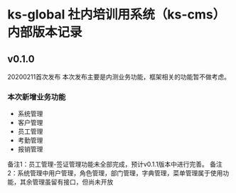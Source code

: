 
# ks-global 社内培训用系统（ks-cms）内部版本记录

## v0.1.0
20200211首次发布
本次发布主要是内测业务功能，框架相关的功能暂不做考虑。
### 本次新增业务功能
* 系统管理
* 客户管理
* 员工管理
* 考勤管理
* 报销管理

备注1：员工管理-签证管理功能未全部完成，预计v0.1.1版本中进行完善。
备注2：系统管理中用户管理，角色管理，部门管理，字典管理，菜单管理属于使用功能，其余管理虽留有接口，但尚未开放












